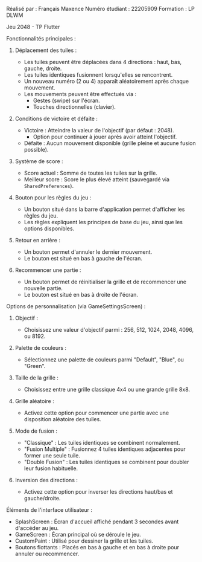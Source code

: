 Réalisé par : Français Maxence 
Numéro étudiant : 22205909
Formation : LP DLWM

Jeu 2048 - TP Flutter

Fonctionnalités principales :
1. Déplacement des tuiles :
   - Les tuiles peuvent être déplacées dans 4 directions : haut, bas, gauche, droite.
   - Les tuiles identiques fusionnent lorsqu'elles se rencontrent.
   - Un nouveau numéro (2 ou 4) apparaît aléatoirement après chaque mouvement.
   - Les mouvements peuvent être effectués via :
     - Gestes (swipe) sur l'écran.
     - Touches directionnelles (clavier).

2. Conditions de victoire et défaite :
   - Victoire : Atteindre la valeur de l'objectif (par défaut : 2048).
     - Option pour continuer à jouer après avoir atteint l'objectif.
   - Défaite : Aucun mouvement disponible (grille pleine et aucune fusion possible).

3. Système de score :
   - Score actuel : Somme de toutes les tuiles sur la grille.
   - Meilleur score : Score le plus élevé atteint (sauvegardé via `SharedPreferences`).

4. Bouton pour les règles du jeu :
   - Un bouton situé dans la barre d'application permet d'afficher les règles du jeu.
   - Les règles expliquent les principes de base du jeu, ainsi que les options disponibles.

5. Retour en arrière :
   - Un bouton permet d'annuler le dernier mouvement.
   - Le bouton est situé en bas à gauche de l'écran.

6. Recommencer une partie :
   - Un bouton permet de réinitialiser la grille et de recommencer une nouvelle partie.
   - Le bouton est situé en bas à droite de l'écran.

Options de personnalisation (via GameSettingsScreen) :
1. Objectif :
   - Choisissez une valeur d'objectif parmi : 256, 512, 1024, 2048, 4096, ou 8192.

2. Palette de couleurs :
   - Sélectionnez une palette de couleurs parmi "Default", "Blue", ou "Green".

3. Taille de la grille :
   - Choisissez entre une grille classique 4x4 ou une grande grille 8x8.

4. Grille aléatoire :
   - Activez cette option pour commencer une partie avec une disposition aléatoire des tuiles.

5. Mode de fusion :
   - "Classique" : Les tuiles identiques se combinent normalement.
   - "Fusion Multiple" : Fusionnez 4 tuiles identiques adjacentes pour former une seule tuile.
   - "Double Fusion" : Les tuiles identiques se combinent pour doubler leur fusion habituelle.

6. Inversion des directions :
   - Activez cette option pour inverser les directions haut/bas et gauche/droite.

Éléments de l'interface utilisateur :
- SplashScreen : Écran d'accueil affiché pendant 3 secondes avant d'accéder au jeu.
- GameScreen : Écran principal où se déroule le jeu.
- CustomPaint : Utilisé pour dessiner la grille et les tuiles.
- Boutons flottants : Placés en bas à gauche et en bas à droite pour annuler ou recommencer.
